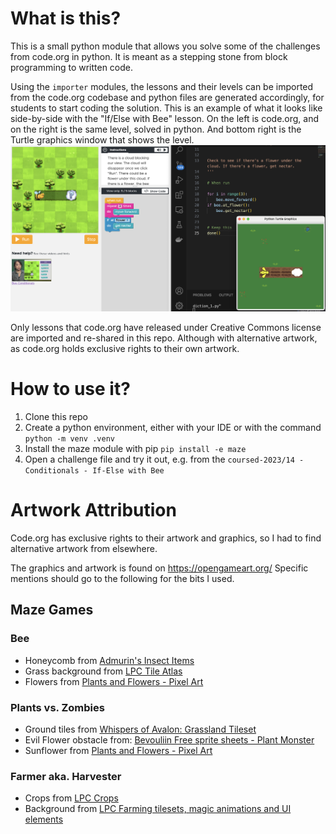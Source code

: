 # What is this?

This is a small python module that allows you solve some of the challenges from code.org in python.
It is meant as a stepping stone from block programming to written code.

Using the `importer` modules, the lessons and their levels can be imported from the code.org
codebase and python files are generated accordingly, for students to start coding the solution.
This is an example of what it looks like side-by-side with the "If/Else with Bee" lesson. On the left is code.org, and on the right is the same level, solved in python. And bottom right is the Turtle graphics window that shows the level.
![if else with bee, side by side](images/if-else-with-bee-side-by-side.png)

Only lessons that code.org have released under Creative Commons license are imported and re-shared in this repo. Although with alternative artwork, as code.org holds exclusive rights to their own artwork.

# How to use it?

1. Clone this repo
2. Create a python environment, either with your IDE or with the command `python -m venv .venv`
3. Install the maze module with pip `pip install -e maze`
4. Open a challenge file and try it out, e.g. from the `coursed-2023/14 - Conditionals - If-Else with Bee`




# Artwork Attribution

Code.org has exclusive rights to their artwork and graphics, so I had to find alternative artwork from elsewhere.

The graphics and artwork is found on https://opengameart.org/
Specific mentions should go to the following for the bits I used.


## Maze Games

### Bee

* Honeycomb from [Admurin's Insect Items](https://opengameart.org/content/admurins-insect-items)
* Grass background from [LPC Tile Atlas](https://opengameart.org/content/lpc-tile-atlas)
* Flowers from [Plants and Flowers - Pixel Art](https://opengameart.org/content/plants-and-flowers-pixel-art)

### Plants vs. Zombies

* Ground tiles from [Whispers of Avalon: Grassland Tileset](https://opengameart.org/content/whispers-of-avalon-grassland-tileset)
* Evil Flower obstacle from: [Bevouliin Free sprite sheets - Plant Monster](https://opengameart.org/content/bevouliin-free-sprite-sheets-plant-monster)
* Sunflower from [Plants and Flowers - Pixel Art](https://opengameart.org/content/plants-and-flowers-pixel-art)

### Farmer aka. Harvester

* Crops from [LPC Crops](https://opengameart.org/content/lpc-crops)
* Background from [LPC Farming tilesets, magic animations and UI elements](https://opengameart.org/content/lpc-farming-tilesets-magic-animations-and-ui-elements)